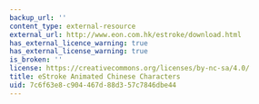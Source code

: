 ```yaml
---
backup_url: ''
content_type: external-resource
external_url: http://www.eon.com.hk/estroke/download.html
has_external_licence_warning: true
has_external_license_warning: true
is_broken: ''
license: https://creativecommons.org/licenses/by-nc-sa/4.0/
title: eStroke Animated Chinese Characters
uid: 7c6f63e8-c904-467d-88d3-57c7846dbe44
---
```

